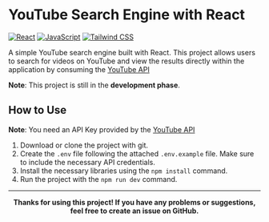 # YouTube Search Engine with React

[![React](https://img.shields.io/badge/React-61DAFB?style=for-the-badge&logo=react&logoColor=white)](https://reactjs.org/) [![JavaScript](https://img.shields.io/badge/JavaScript-F7DF1E?style=for-the-badge&logo=javascript&logoColor=black)](https://developer.mozilla.org/en-US/docs/Web/JavaScript) [![Tailwind CSS](https://img.shields.io/badge/Tailwind%20CSS-38b2ac?style=for-the-badge&logo=tailwind-css&logoColor=white)](https://tailwindcss.com/)

A simple YouTube search engine built with React. This project allows users to search for videos on YouTube and view the results directly within the application by consuming the [YouTube API](https://developers.google.com/youtube/v3?hl=es-419)

**Note**: This project is still in the **development phase**.

## How to Use

**Note**: You need an API Key provided by the [YouTube API](https://developers.google.com/youtube/v3?hl=es-419)

1. Download or clone the project with git.
2. Create the `.env` file following the attached `.env.example` file. Make sure to include the necessary API credentials.
3. Install the necessary libraries using the `npm install` command.
4. Run the project with the `npm run dev` command.

---

<p align="center">
    <strong>
    Thanks for using this project! If you have any problems or suggestions, feel free to create an issue on GitHub.
    </strong>
<p>
